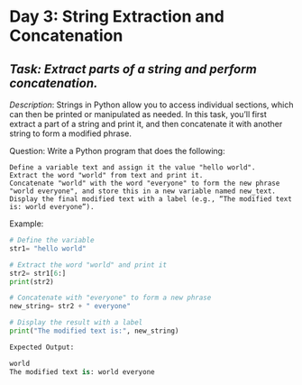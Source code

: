 # Day 3: String Extraction and Concatenation
## *Task: Extract parts of a string and perform concatenation.*

*Description*:
Strings in Python allow you to access individual sections, which can then be printed or manipulated as needed. In this task, you’ll first extract a part of a string and print it, and then concatenate it with another string to form a modified phrase.

Question:
Write a Python program that does the following:

    Define a variable text and assign it the value "hello world".
    Extract the word "world" from text and print it.
    Concatenate "world" with the word "everyone" to form the new phrase "world everyone", and store this in a new variable named new_text.
    Display the final modified text with a label (e.g., “The modified text is: world everyone”).

Example:
```python
# Define the variable
str1= "hello world"

# Extract the word "world" and print it
str2= str1[6:]
print(str2)

# Concatenate with "everyone" to form a new phrase
new_string= str2 + " everyone"

# Display the result with a label
print("The modified text is:", new_string)

Expected Output:

world
The modified text is: world everyone
